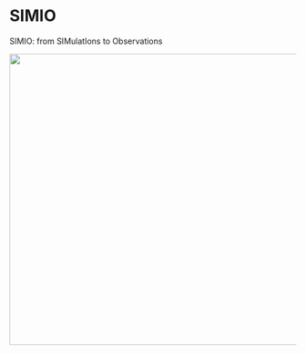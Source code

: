 # SIMIO
SIMIO: from SIMulatIons to Observations

<img src="https://github.com/nicokurtovic/SIMIO/blob/main/SIMIO_logo.png" width="512"/>
